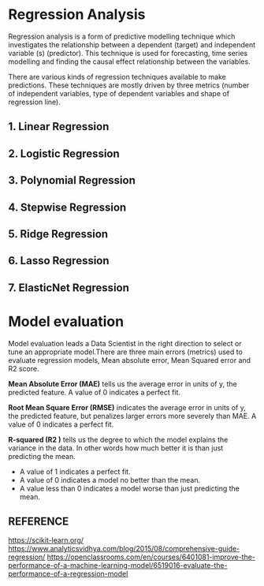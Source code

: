 # Regression Analysis

Regression analysis is a form of predictive modelling technique which investigates the relationship between a dependent (target) and independent variable (s) (predictor). This technique is used for forecasting, time series modelling and finding the causal effect relationship between the variables.

There are various kinds of regression techniques available to make predictions. These techniques are mostly driven by three metrics (number of independent variables, type of dependent variables and shape of regression line).

## 1. Linear Regression

## 2. Logistic Regression

## 3. Polynomial Regression

## 4. Stepwise Regression

## 5. Ridge Regression

## 6. Lasso Regression

## 7. ElasticNet Regression

# Model evaluation 

Model evaluation leads a Data Scientist in the right direction to select or tune an appropriate model.There are three main errors (metrics) used to evaluate regression models, Mean absolute error, Mean Squared error and R2 score.

**Mean Absolute Error (MAE)** tells us the average error in units of y, the predicted feature. A value of 0 indicates a perfect fit. 

**Root Mean Square Error (RMSE)** indicates the average error in units of y, the predicted feature, but penalizes larger errors more severely than MAE. A value of 0 indicates a perfect fit. 

**R-squared (R2 )** tells us the degree to which the model explains the variance in the data. In other words how much better it is than just predicting the mean. 
+ A value of 1 indicates a perfect fit.
+ A value of 0 indicates a model no better than the mean. 
+ A value less than 0 indicates a model worse than just predicting the mean.

## REFERENCE 

https://scikit-learn.org/
https://www.analyticsvidhya.com/blog/2015/08/comprehensive-guide-regression/
https://openclassrooms.com/en/courses/6401081-improve-the-performance-of-a-machine-learning-model/6519016-evaluate-the-performance-of-a-regression-model

